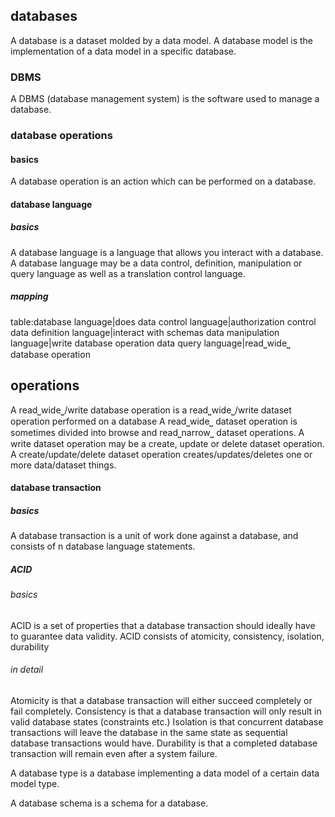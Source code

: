 
## databases

A database is a dataset molded by a data model.
A database model is the implementation of a data model in a specific database.

### DBMS

A DBMS (database management system) is the software used to manage a database.

### database operations

#### basics

A database operation is an action which can be performed on a database.

#### database language

##### basics

A database language is a language that allows you interact with a database.
A database language may be a data control, definition, manipulation or query language as well as a translation control language.

##### mapping

table:database language|does
data control language|authorization control
data definition language|interact with schemas
data manipulation language|write database operation
data query language|read⎵wide⎵ database operation

## operations

A read⎵wide⎵/write database operation is a read⎵wide⎵/write dataset operation performed on a database
A read⎵wide⎵ dataset operation is sometimes divided into browse and read⎵narrow⎵ dataset operations.
A write dataset operation may be a create, update or delete dataset operation.
A create/update/delete dataset operation creates/updates/deletes one or more data/dataset things.

#### database transaction

##### basics

A database transaction is a unit of work done against a database, and consists of n database language statements.

##### ACID

###### basics

ACID is a set of properties that a database transaction should ideally have to guarantee data validity.
ACID consists of atomicity, consistency, isolation, durability

###### in detail

Atomicity is that a database transaction will either succeed completely or fail completely.
Consistency is that a database transaction will only result in valid database states (constraints etc.)
Isolation is that concurrent database transactions will leave the database in the same state as sequential database transactions would have.
Durability is that a completed database transaction will remain even after a system failure.


A database type is a database implementing a data model of a certain data model type.



A database schema is a schema for a database.
